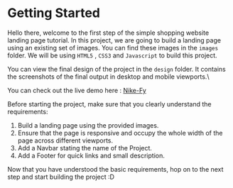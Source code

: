 # Getting Started

Hello there, welcome to the first step of the simple shopping website landing page tutorial. In this project, we are going to build a landing page using an existing set of images. You can find these images in the `images` folder. We will be using  `HTML5` , `CSS3` and `Javascript` to build this project.

You can view the final design of the project in the `design` folder. It contains the screenshots of the final output in desktop and mobile viewports.\

You can check out the live demo here : [Nike-Fy](https://saurav-singh-rauthan.github.io/shopping-site/)

Before starting the project, make sure that you clearly understand the requirements:

1. Build a landing page using the provided images.
2. Ensure that the page is responsive and occupy the whole width of the page across different viewports.
3. Add a Navbar stating the name of the Project.
4. Add a Footer for quick links and small description.

Now that you have understood the basic requirements, hop on to the next step and start building the project :D
